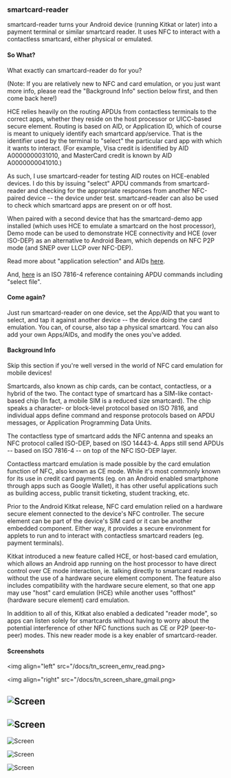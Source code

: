 ### smartcard-reader

smartcard-reader turns your Android device (running Kitkat or later) into a
payment terminal or similar smartcard reader. It uses NFC to interact with a
contactless smartcard, either physical or emulated.

#### So What?

What exactly can smartcard-reader do for you?

(Note: If you are relatively new to NFC and card emulation, or you just want more
info, please read the "Background Info" section below first, and then come back
here!)

HCE relies heavily on the routing APDUs from contactless terminals to the correct
apps, whether they reside on the host processor or UICC-based secure element.
Routing is based on AID, or Application ID, which of course is meant to uniquely
identify each smartcard app/service. That is the identifier used by the terminal
to "select" the particular card app with which it wants to interact. (For example,
Visa credit is identified by AID A0000000031010, and MasterCard credit is known by
AID A0000000041010.)

As such, I use smartcard-reader for testing AID routes on HCE-enabled devices. I
do this by issuing "select" APDU commands from smartcard-reader and checking for
the appropriate responses from another NFC-paired device -- the device under test.
smartcard-reader can also be used to check which smartcard apps are present on
or off host.

When paired with a second device that has the smartcard-demo app installed (which
uses HCE to emulate a smartcard on the host processor), Demo mode can be used to
demonstrate HCE connectivity and HCE (over ISO-DEP) as an alternative to Android
Beam, which depends on NFC P2P mode (and SNEP over LLCP over NFC-DEP).

Read more about "application selection" and AIDs [here](http://en.wikipedia.org/wiki/EMV#Application_selection).

And, [here](http://www.cardwerk.com/smartcards/smartcard_standard_ISO7816-4.aspx)
is an ISO 7816-4 reference containing APDU commands including "select file".

#### Come again?

Just run smartcard-reader on one device, set the App/AID that you want to select,
and tap it against another device -- the device doing the card emulation. You can,
of course, also tap a physical smartcard. You can also add your own Apps/AIDs, and
modify the ones you've added.

#### Background Info

Skip this section if you're well versed in the world of NFC card emulation for
mobile devices!

Smartcards, also known as chip cards, can be contact, contactless, or a hybrid
of the two. The contact type of smartcard has a SIM-like contact-based chip (In
fact, a mobile SIM is a reduced size smartcard). The chip speaks a character- or
block-level protocol based on ISO 7816, and individual apps define command and
response protocols based on APDU messages, or Application Programming Data Units.

The contactless type of smartcard adds the NFC antenna and speaks an NFC protocol
called ISO-DEP, based on ISO 14443-4. Apps still send APDUs -- based on ISO 7816-4
-- on top of the NFC ISO-DEP layer.

Contactless martcard emulation is made possible by the card emulation function of
NFC, also known as CE mode. While it's most commonly known for its use in credit
card payments (eg. on an Android enabled smartphone through apps such as Google
Wallet), it has other useful applications such as building access, public transit
ticketing, student tracking, etc.

Prior to the Android Kitkat release, NFC card emulation relied on a hardware
secure element connected to the device's NFC controller. The secure element can be
part of the device's SIM card or it can be another embedded component. Either way,
it provides a secure environment for applets to run and to interact with
contactless smartcard readers (eg. payment terminals).

Kitkat introduced a new feature called HCE, or host-based card emulation, which
allows an Android app running on the host processor to have direct control over
CE mode interaction, ie. talking directly to smartcard readers without the use of
a hardware secure element component. The feature also includes compatibility with
the hardware secure element, so that one app may use "host" card emulation (HCE)
while another uses "offhost" (hardware secure element) card emulation.

In addition to all of this, Kitkat also enabled a dedicated "reader mode", so apps
can listen solely for smartcards without having to worry about the potential
interference of other NFC functions such as CE or P2P (peer-to-peer) modes. This
new reader mode is a key enabler of smartcard-reader.

#### Screenshots

<img align="left" src="/docs/tn_screen_emv_read.png>

<img align="right" src="/docs/tn_screen_share_gmail.png>

## ![Screen](/docs/tn_screen_emv_read.png)

## ![Screen](/docs/tn_screen_share_gmail.png)

![Screen](/docs/tn_screen_select_mc.png)

![Screen](/docs/tn_screen_parsed_select_rsp.png)

![Screen](/docs/tn_screen_add_new_app.png)

